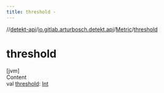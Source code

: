 ```yaml
---
title: threshold -
---
```

//[detekt-api](../../index.md)/[io.gitlab.arturbosch.detekt.api](../index.md)/[Metric](index.md)/[threshold](threshold.md)



# threshold  
[jvm]  
Content  
val [threshold](threshold.md): [Int](https://kotlinlang.org/api/latest/jvm/stdlib/kotlin/-int/index.html)  



